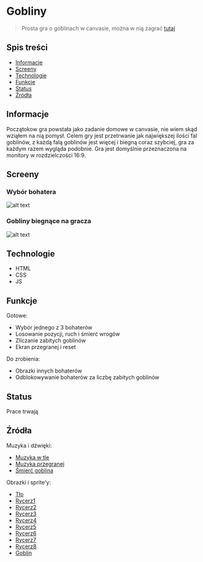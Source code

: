 # Gobliny
> Prosta gra o goblinach w canvasie, można w nią zagrać [tutaj](https://pasartur.000webhostapp.com/Gobliny/)

## Spis treści
* [Informacje](#informacje)
* [Screeny](#screeny)
* [Technologie](#technologie)
* [Funkcje](#funkcje)
* [Status](#status)
* [Źródła](#źródła)


## Informacje
Początokow gra powstała jako zadanie domowe w canvasie, nie wiem skąd wziąłem na nią pomysł. Celem gry jest przetrwanie jak największej ilości fal goblinów, z każdą falą goblinów jest więcej i biegną coraz szybciej, gra za każdym razem wygląda podobnie. Gra jest domyślnie przeznaczona na monitory w rozdzielczości 16:9.


## Screeny
### Wybór bohatera
![alt text](https://i.ibb.co/F6T88YZ/Przechwytywanie.png)

### Gobliny biegnące na gracza

![alt text](https://i.ibb.co/g3zN9qD/Przechwytywanie2.png)


## Technologie
* HTML
* CSS
* JS


## Funkcje
Gotowe:
* Wybór jednego z 3 bohaterów
* Losowanie pozycji, ruch i śmierć wrogów
* Zliczanie zabitych goblinów
* Ekran przegranej i reset

Do zrobienia:
* Obrazki innych bohaterów
* Odblokowywanie bohaterów za liczbę zabitych goblinów


## Status
Prace trwają


## Źródła
Muzyka i dźwięki:
* [Muzyka w tle](https://www.youtube.com/watch?v=At3xK1UA-OU)
* [Muzyka przegranej](https://freesound.org/people/HerbertBoland/sounds/128554/)
* [Śmierć goblina](https://freesound.org/people/Rickplayer/sounds/398007/)

Obrazki i sprite'y:
* [Tło](https://i.imgur.com/LAFEmei.png)
* [Rycerz1](https://www.spriters-resource.com/ds_dsi/rondoofswords/sheet/42664/)
* [Rycerz2](https://www.spriters-resource.com/ds_dsi/rondoofswords/sheet/42663/)
* [Rycerz3](https://www.spriters-resource.com/ds_dsi/rondoofswords/sheet/42619/)
* [Rycerz4](https://www.spriters-resource.com/ds_dsi/rondoofswords/sheet/42618/)
* [Rycerz5](https://www.spriters-resource.com/ds_dsi/rondoofswords/sheet/42661/)
* [Rycerz6](https://www.spriters-resource.com/ds_dsi/rondoofswords/sheet/42616/)
* [Rycerz7](https://www.spriters-resource.com/ds_dsi/rondoofswords/sheet/42615/)
* [Rycerz8](https://www.spriters-resource.com/ds_dsi/rondoofswords/sheet/42617/)
* [Goblin](https://www.spriters-resource.com/fullview/58114/)


